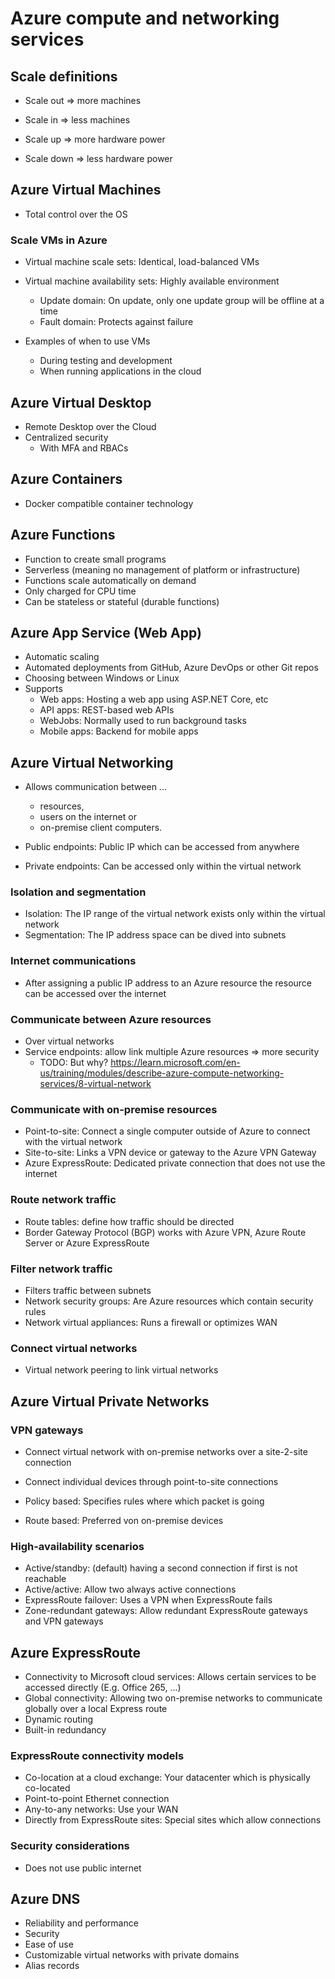 # Azure compute and networking services

## Scale definitions

* Scale out => more machines
* Scale in  => less machines

* Scale up  => more hardware power
* Scale down => less hardware power


## Azure Virtual Machines

* Total control over the OS


### Scale VMs in Azure

* Virtual machine scale sets: Identical, load-balanced VMs

* Virtual machine availability sets: Highly available environment
  * Update domain: On update, only one update group will be offline at a time
  * Fault domain: Protects against failure

* Examples of when to use VMs 
  * During testing and development
  * When running applications in the cloud


## Azure Virtual Desktop

* Remote Desktop over the Cloud
* Centralized security
  * With MFA and RBACs


## Azure Containers

* Docker compatible container technology


## Azure Functions

* Function to create small programs
* Serverless (meaning no management of platform or infrastructure)
* Functions scale automatically on demand
* Only charged for CPU time
* Can be stateless or stateful (durable functions)


## Azure App Service (Web App)

* Automatic scaling
* Automated deployments from GitHub, Azure DevOps or other Git repos
* Choosing between Windows or Linux
* Supports
  * Web apps: Hosting a web app using ASP.NET Core, etc
  * API apps: REST-based web APIs
  * WebJobs: Normally used to run background tasks
  * Mobile apps: Backend for mobile apps


## Azure Virtual Networking

* Allows communication between ...
  * resources, 
  * users on the internet or 
  * on-premise client computers.

* Public endpoints: Public IP which can be accessed from anywhere
* Private endpoints: Can be accessed only within the virtual network


### Isolation and segmentation

* Isolation: The IP range of the virtual network exists only within the virtual network
* Segmentation: The IP address space can be dived into subnets


### Internet communications

* After assigning a public IP address to an Azure resource the resource can be accessed over the internet


### Communicate between Azure resources

* Over virtual networks
* Service endpoints: allow link multiple Azure resources => more security
  * TODO: But why? <https://learn.microsoft.com/en-us/training/modules/describe-azure-compute-networking-services/8-virtual-network>


### Communicate with on-premise resources 

* Point-to-site: Connect a single computer outside of Azure to connect with the virtual network
* Site-to-site: Links a VPN device or gateway to the Azure VPN Gateway
* Azure ExpressRoute: Dedicated private connection that does not use the internet


### Route network traffic

* Route tables: define how traffic should be directed
* Border Gateway Protocol (BGP) works with Azure VPN, Azure Route Server or Azure ExpressRoute


### Filter network traffic

* Filters traffic between subnets
* Network security groups: Are Azure resources which contain security rules
* Network virtual appliances: Runs a firewall or optimizes WAN


### Connect virtual networks

* Virtual network peering to link virtual networks


## Azure Virtual Private Networks

### VPN gateways

* Connect virtual network with on-premise networks over a site-2-site connection
* Connect individual devices through point-to-site connections

* Policy based: Specifies rules where which packet is going 
* Route based: Preferred von on-premise devices


### High-availability scenarios

* Active/standby: (default) having a second connection if first is not reachable
* Active/active: Allow two always active connections
* ExpressRoute failover: Uses a VPN when ExpressRoute fails
* Zone-redundant gateways: Allow redundant ExpressRoute gateways and VPN gateways


## Azure ExpressRoute

* Connectivity to Microsoft cloud services: Allows certain services to be accessed directly (E.g. Office 265, ...)
* Global connectivity: Allowing two on-premise networks to communicate globally over a local Express route 
* Dynamic routing
* Built-in redundancy


### ExpressRoute connectivity models

* Co-location at a cloud exchange: Your datacenter which is physically co-located
* Point-to-point Ethernet connection
* Any-to-any networks: Use your WAN 
* Directly from ExpressRoute sites: Special sites which allow connections


### Security considerations

* Does not use public internet 


## Azure DNS

* Reliability and performance
* Security
* Ease of use
* Customizable virtual networks with private domains
* Alias records